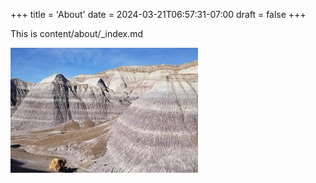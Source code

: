 +++
title = 'About'
date = 2024-03-21T06:57:31-07:00
draft = false
+++

This is content/about/_index.md

![something-else](images/something-else.jpg)
